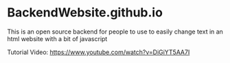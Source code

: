 # BackendWebsite.github.io
This is an open source backend for people to use to easily change text in an html website with a bit of javascript

Tutorial Video: https://www.youtube.com/watch?v=DiGiYT5AA7I
